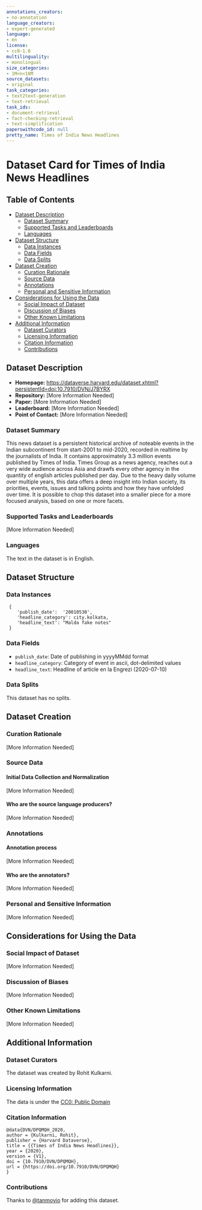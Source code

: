 ```yaml
---
annotations_creators:
- no-annotation
language_creators:
- expert-generated
language:
- en
license:
- cc0-1.0
multilinguality:
- monolingual
size_categories:
- 1M<n<10M
source_datasets:
- original
task_categories:
- text2text-generation
- text-retrieval
task_ids:
- document-retrieval
- fact-checking-retrieval
- text-simplification
paperswithcode_id: null
pretty_name: Times of India News Headlines
---
```


# Dataset Card for Times of India News Headlines

## Table of Contents
- [Dataset Description](#dataset-description)
  - [Dataset Summary](#dataset-summary)
  - [Supported Tasks and Leaderboards](#supported-tasks-and-leaderboards)
  - [Languages](#languages)
- [Dataset Structure](#dataset-structure)
  - [Data Instances](#data-instances)
  - [Data Fields](#data-fields)
  - [Data Splits](#data-splits)
- [Dataset Creation](#dataset-creation)
  - [Curation Rationale](#curation-rationale)
  - [Source Data](#source-data)
  - [Annotations](#annotations)
  - [Personal and Sensitive Information](#personal-and-sensitive-information)
- [Considerations for Using the Data](#considerations-for-using-the-data)
  - [Social Impact of Dataset](#social-impact-of-dataset)
  - [Discussion of Biases](#discussion-of-biases)
  - [Other Known Limitations](#other-known-limitations)
- [Additional Information](#additional-information)
  - [Dataset Curators](#dataset-curators)
  - [Licensing Information](#licensing-information)
  - [Citation Information](#citation-information)
  - [Contributions](#contributions)

## Dataset Description

- **Homepage:** https://dataverse.harvard.edu/dataset.xhtml?persistentId=doi:10.7910/DVN/J7BYRX
- **Repository:** [More Information Needed]
- **Paper:** [More Information Needed]
- **Leaderboard:** [More Information Needed]
- **Point of Contact:** [More Information Needed]

### Dataset Summary

This news dataset is a persistent historical archive of noteable events in the Indian subcontinent from start-2001 to mid-2020, recorded in realtime by the journalists of India. It contains approximately 3.3 million events published by Times of India. Times Group as a news agency, reaches out a very wide audience across Asia and drawfs every other agency in the quantity of english articles published per day. Due to the heavy daily volume over multiple years, this data offers a deep insight into Indian society, its priorities, events, issues and talking points and how they have unfolded over time. It is possible to chop this dataset into a smaller piece for a more focused analysis, based on one or more facets.

### Supported Tasks and Leaderboards

[More Information Needed]

### Languages

The text in the dataset is in English.

## Dataset Structure

### Data Instances

```
 {
    'publish_date':  '20010530',
    'headline_category': city.kolkata,
    'headline_text': "Malda fake notes"
 }
```

### Data Fields

- `publish_date`: Date of publishing in yyyyMMdd format
- `headline_category`: Category of event in ascii, dot-delimited values
- `headline_text`: Headline of article en la Engrezi (2020-07-10)

### Data Splits

This dataset has no splits.

## Dataset Creation

### Curation Rationale

[More Information Needed]

### Source Data

#### Initial Data Collection and Normalization

[More Information Needed]

#### Who are the source language producers?

[More Information Needed]

### Annotations

#### Annotation process

[More Information Needed]

#### Who are the annotators?

[More Information Needed]

### Personal and Sensitive Information

[More Information Needed]

## Considerations for Using the Data

### Social Impact of Dataset

[More Information Needed]

### Discussion of Biases

[More Information Needed]

### Other Known Limitations

[More Information Needed]

## Additional Information

### Dataset Curators

The dataset was created by Rohit Kulkarni.  

### Licensing Information

The data is under the [CC0: Public Domain](https://creativecommons.org/publicdomain/zero/1.0/)

### Citation Information

```
@data{DVN/DPQMQH_2020,
author = {Kulkarni, Rohit},
publisher = {Harvard Dataverse},
title = {{Times of India News Headlines}},
year = {2020},
version = {V1},
doi = {10.7910/DVN/DPQMQH},
url = {https://doi.org/10.7910/DVN/DPQMQH}
}
```
### Contributions

Thanks to [@tanmoyio](https://github.com/tanmoyio) for adding this dataset.